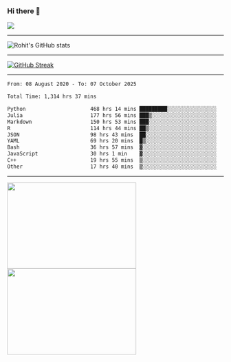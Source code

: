 ### Hi there 👋

 ![](https://komarev.com/ghpvc/?username=RohitRathore1&color=blueviolet)

<hr/>

![Rohit's GitHub stats](https://github-readme-stats.vercel.app/api?username=RohitRathore1&show_icons=true&theme=transparent)

<hr/>

[![GitHub Streak](http://github-readme-streak-stats.herokuapp.com?user=RohitRathore1&theme=dark&mode=weekly)](https://git.io/streak-stats)

<hr/>

<!--START_SECTION:waka-->

```txt
From: 08 August 2020 - To: 07 October 2025

Total Time: 1,314 hrs 37 mins

Python                     468 hrs 14 mins █████████░░░░░░░░░░░░░░░░   35.62 %
Julia                      177 hrs 56 mins ███▒░░░░░░░░░░░░░░░░░░░░░   13.54 %
Markdown                   150 hrs 53 mins ███░░░░░░░░░░░░░░░░░░░░░░   11.48 %
R                          114 hrs 44 mins ██▒░░░░░░░░░░░░░░░░░░░░░░   08.73 %
JSON                       98 hrs 43 mins  ██░░░░░░░░░░░░░░░░░░░░░░░   07.51 %
YAML                       69 hrs 20 mins  █▒░░░░░░░░░░░░░░░░░░░░░░░   05.27 %
Bash                       36 hrs 57 mins  ▓░░░░░░░░░░░░░░░░░░░░░░░░   02.81 %
JavaScript                 30 hrs 1 min    ▓░░░░░░░░░░░░░░░░░░░░░░░░   02.28 %
C++                        19 hrs 55 mins  ▒░░░░░░░░░░░░░░░░░░░░░░░░   01.52 %
Other                      17 hrs 40 mins  ▒░░░░░░░░░░░░░░░░░░░░░░░░   01.34 %
```

<!--END_SECTION:waka-->

<hr/>

<p>
  <img src="https://wakatime.com/share/@TeAmp0is0N/3935ee43-08a3-493e-8b95-60c1f9204b15.svg" width="300" height="200">
  <img src="https://wakatime.com/share/@TeAmp0is0N/8717aacc-7340-44e0-abb1-987dc9823fcd.svg" width="300" height="200">
</p>




